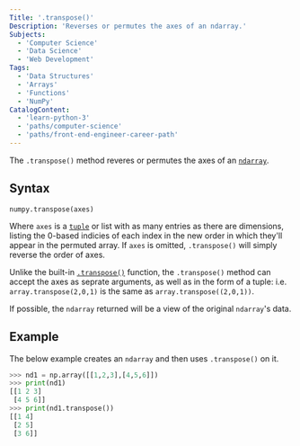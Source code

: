 ```yaml
---
Title: '.transpose()'
Description: 'Reverses or permutes the axes of an ndarray.'
Subjects:
  - 'Computer Science'
  - 'Data Science'
  - 'Web Development'
Tags:
  - 'Data Structures'
  - 'Arrays'
  - 'Functions'
  - 'NumPy'
CatalogContent:
  - 'learn-python-3'
  - 'paths/computer-science'
  - 'paths/front-end-engineer-career-path'
---
```


The `.transpose()` method reveres or permutes the axes of an [`ndarray`](https://www.codecademy.com/resources/docs/numpy/ndarray).

## Syntax

```pseudo
numpy.transpose(axes)
```

Where `axes` is a [`tuple`](https://www.codecademy.com/resources/docs/python/tuples) or list with as many entries as there are dimensions, listing the 0-based indicies of each index in the new order in which they'll appear in the permuted array. If `axes` is omitted, `.transpose()` will simply reverse the order of axes.

Unlike the built-in [`.transpose()`](https://www.codecademy.com/resources/docs/numpy/built-in-functions/reshape) function, the `.transpose()` method can accept the axes as seprate arguments, as well as in the form of a tuple: i.e. `array.transpose(2,0,1)` is the same as `array.transpose((2,0,1))`. 

If possible, the `ndarray` returned will be a view of the original `ndarray`'s data.

## Example

The below example creates an `ndarray` and then uses `.transpose()` on it.

```py
>>> nd1 = np.array([[1,2,3],[4,5,6]])
>>> print(nd1)
[[1 2 3]
 [4 5 6]]
>>> print(nd1.transpose())
[[1 4]
 [2 5]
 [3 6]] 
```
